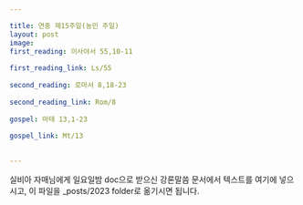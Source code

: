 ```yaml
---

title: 연중 제15주일(농민 주일)
layout: post 
image: 
first_reading: 이사야서 55,10-11
 
first_reading_link: Ls/55
 
second_reading: 로마서 8,18-23
 
second_reading_link: Rom/8
 
gospel: 마태 13,1-23
 
gospel_link: Mt/13
 

---
```



실비아 자매님에게 일요일밤 doc으로 받으신
강론말씀 문서에서
텍스트를 여기에 넣으시고,
이 파일을 _posts/2023 folder로 옮기시면 됩니다.
